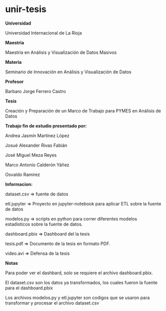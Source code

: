 # unir-tesis

<b>Universidad</b>

Universidad Internacional de La Rioja

<b>Maestria</b>

Maestría en Análisis y Visualización de Datos Masivos 

<b>Materia</b>

Seminario de Innovación en Análisis y Visualización de Datos

<b>Profesor</b>

Barbaro Jorge Ferrero Castro

<b>Tesis</b>

Creación y Preparación de un Marco de Trabajo para PYMES en Análisis de Datos

<b>Trabajo fin de estudio presentado por:</b>

Andrea Jasmín Martínez López

Josué Alexander Rivas Fabián

José Miguel Meza Reyes

Marco Antonio Calderón Yáñez

Osvaldo Ramírez

<b>Informacion:</b>

dataset.csv  => fuente de datos

etl.jupyter  => Proyecto en jupyter-notebook para aplicar ETL sobre la fuente de datos

modelos.py    => scripts en python para correr diferentes modelos estadisticos sobre la fuente de datos.

dashboard.pbix  => Dashboard del la tesis

tesis.pdf  => Documento de la tesis en formato PDF.

video.avi => Defensa de la tesis

<b>Notas</b>

Para poder ver el dashbard, solo se requiere el archivo dashboard.pbix.

El dataset.csv son los datos ya transformados, los cuales fueron la fuente para el dashboard.pbix

Los archivos modelos.py y etl.jupyter son codigos que se usaron para transformar y procesar el archivo dataset.csv

